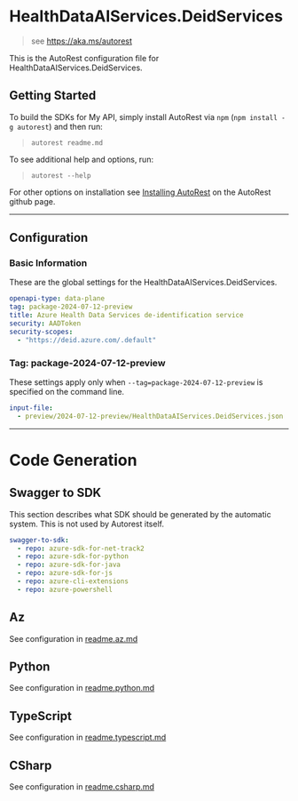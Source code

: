 # HealthDataAIServices.DeidServices

> see https://aka.ms/autorest

This is the AutoRest configuration file for HealthDataAIServices.DeidServices.

## Getting Started

To build the SDKs for My API, simply install AutoRest via `npm` (`npm install -g autorest`) and then run:

> `autorest readme.md`

To see additional help and options, run:

> `autorest --help`

For other options on installation see [Installing AutoRest](https://aka.ms/autorest/install) on the AutoRest github page.

---

## Configuration

### Basic Information

These are the global settings for the HealthDataAIServices.DeidServices.

```yaml
openapi-type: data-plane
tag: package-2024-07-12-preview
title: Azure Health Data Services de-identification service
security: AADToken
security-scopes:
  - "https://deid.azure.com/.default"
```

### Tag: package-2024-07-12-preview

These settings apply only when `--tag=package-2024-07-12-preview` is specified on the command line.

```yaml $(tag) == 'package-2024-07-12-preview'
input-file:
  - preview/2024-07-12-preview/HealthDataAIServices.DeidServices.json
```

---

# Code Generation

## Swagger to SDK

This section describes what SDK should be generated by the automatic system.
This is not used by Autorest itself.

```yaml $(swagger-to-sdk)
swagger-to-sdk:
  - repo: azure-sdk-for-net-track2
  - repo: azure-sdk-for-python
  - repo: azure-sdk-for-java
  - repo: azure-sdk-for-js
  - repo: azure-cli-extensions
  - repo: azure-powershell
```

## Az

See configuration in [readme.az.md](./readme.az.md)

## Python

See configuration in [readme.python.md](./readme.python.md)

## TypeScript

See configuration in [readme.typescript.md](./readme.typescript.md)

## CSharp

See configuration in [readme.csharp.md](./readme.csharp.md)